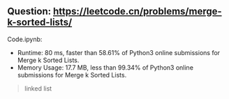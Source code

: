 ## Question: https://leetcode.cn/problems/merge-k-sorted-lists/

Code.ipynb:
* Runtime: 80 ms, faster than 58.61% of Python3 online submissions for Merge k Sorted Lists.
* Memory Usage: 17.7 MB, less than 99.34% of Python3 online submissions for Merge k Sorted Lists.
> linked list